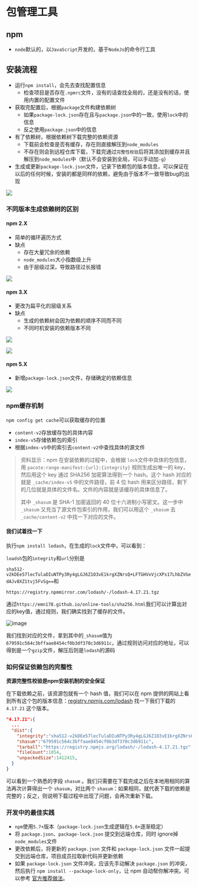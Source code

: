 # 包管理工具
## npm

- `node`默认的，以`JavaScript`开发的，基于`NodeJs`的命令行工具

## 安装流程

- 运行`npm install`，会先去查找配置信息
	- 检查项目是否存在`.npmrc`文件，没有的话查找全局的，还是没有的话，使用内置的配置文件
- 获取完配置后，根据`package`文件构建依赖树
	- 如果`package-lock.json`存在且与`package.json`中的一致，使用`lock`中的信息
	- 反之使用`package.json`中的信息
- 有了依赖树，根据依赖树下载完整的依赖资源
	- 下载前会检查是否有缓存，存在则直接解压到`node_modules`
	- 不存在则会到远程仓库下载，下载完通过`完整性校验`后将其添加到缓存并且解压到`node_modules`中（默认不会安装到全局，可以手动加`-g`）
- 生成或更新`package-lock.json`文件，记录下依赖包的版本信息，可以保证在以后的任何时候，安装的都是同样的依赖，避免由于版本不一致导致bug的出现

![](https://p6-juejin.byteimg.com/tos-cn-i-k3u1fbpfcp/c87b3d0879fc411fbbde141261c0720d~tplv-k3u1fbpfcp-watermark.awebp?)

### 不同版本生成依赖树的区别

#### npm 2.X

- 简单的循环遍历方式
- 缺点
	- 存在大量冗余的依赖
	- `node_modules`大小指数级上升
	- 由于层级过深，导致路径过长报错

![](https://p3-juejin.byteimg.com/tos-cn-i-k3u1fbpfcp/f471d3ffa3904b389fb2c9abdd384e34~tplv-k3u1fbpfcp-watermark.awebp?)

#### npm 3.X

- 更改为扁平化的层级关系
- 缺点
	- 生成的依赖树会因为依赖的顺序不同而不同
	- 不同时机安装的依赖版本不同

![](https://p3-juejin.byteimg.com/tos-cn-i-k3u1fbpfcp/c7ab9c6706b44930b4ee87fc6fbb66a6~tplv-k3u1fbpfcp-watermark.awebp?)

![](https://p9-juejin.byteimg.com/tos-cn-i-k3u1fbpfcp/97f08391827f47b991b49eaa47fa2615~tplv-k3u1fbpfcp-watermark.awebp?)

#### npm 5.X

- 新增`package-lock.json`文件，存储确定的依赖信息

![](https://p3-juejin.byteimg.com/tos-cn-i-k3u1fbpfcp/6bb617bc1b3b4e338eb2cac1b59b6e9d~tplv-k3u1fbpfcp-watermark.awebp?)

### npm缓存机制

``npm config get cache``可以获取缓存的位置

- `content-v2`存放缓存包的具体内容
- `index-v5`存储依赖包的索引
- 根据`index-v5`中的索引去`content-v2`中查找具体的源文件

> 资料显示：npm 在安装依赖的过程中，会根据 `lock`文件中具体的包信息，用 `pacote:range-manifest:{url}:{integrity}` 规则生成出唯一的 key，然后用这个 key 通过 SHA256 加密算法得到一个 hash。这个 hash 对应的就是 `_cache/index-v5` 中的文件路径，前 4 位 hash 用来区分路径，剩下的几位就是具体的文件名。文件的内容就是该缓存的具体信息了。
> 
> 其中 `_shasum` 是 SHA-1 加密返回的 40 位十六进制小写密文。这一步中 `_shasum` 又充当了源文件包索引的作用，我们可以用这个 `_shasum` 去 `_cache/content-v2` 中找一下对应的文件。
> 

#### 我们试着找一下

执行`npm install lodash`，在生成的`lock`文件中，可以看到：

`loadsh`包的`integrity`和`url`分别是

`sha512-v2kDEe57lecTulaDIuNTPy3Ry4gLGJ6Z1O3vE1krgXZNrsQ+LFTGHVxVjcXPs17LhbZVGedAJv8XZ1tvj5FvSg==`和

`https://registry.npmmirror.com/lodash/-/lodash-4.17.21.tgz`

通过`https://emn178.github.io/online-tools/sha256.html`我们可以计算出对应的key值，通过规则，我们确实找到了缓存的文件。

![image](https://cdn.jsdelivr.net/gh/Merlin218/image-storage@master/picX/image.43d5p5c8pikg.jpg)

我们找到对应的文件，拿到其中的`_shasum`值为`679591c564c3bffaae8454cf0b3df370c3d6911c`，通过规则访问对应的地址，可以得到是一个`gzip`文件，解压后则是`lodash`的源码

### 如何保证依赖包的完整性

**资源完整性校验是npm安装机制的安全保证**

在下载依赖之前，该资源包就有一个 hash 值，我们可以在 npm 提供的网站上看到所有这个包的版本信息：[registry.npmjs.com/lodash](https://registry.npmjs.com/lodash) 找一下我们下载的 `4.17.21` 这个版本。

```json
"4.17.21":{
  ...
  "dist":{
    "integrity":"sha512-v2kDEe57lecTulaDIuNTPy3Ry4gLGJ6Z1O3vE1krgXZNrsQ+LFTGHVxVjcXPs17LhbZVGedAJv8XZ1tvj5FvSg==",
    "shasum":"679591c564c3bffaae8454cf0b3df370c3d6911c",
    "tarball":"https://registry.npmjs.org/lodash/-/lodash-4.17.21.tgz",
    "fileCount":1054,
    "unpackedSize":1412415,
  }
}
```

可以看到一个熟悉的字段 `shasum` 。我们只需要在下载完成之后在本地用相同的算法再次计算得出一个 `shasum`，对比两个 `shasum`：如果相同，就代表下载的依赖是完整的；反之，则说明下载过程中出现了问题，会再次重新下载。

### 开发中的最佳实践

- `npm`使用`5.7+`版本（`package-lock.json`生成逻辑在`5.6+`逐渐稳定）
- 将 `package.json`、`package-lock.json` 提交到远端仓库，同时 ignore掉 `node_modules`文件
- 更改依赖后，将更新的 `package.json` 文件和 `package-lock.json` 文件一起提交到远端仓库，项目成员拉取新代码并更新依赖
- 如果 `package-lock.json` 文件冲突，应该先手动解决 `package.json` 的冲突，然后执行 `npm install --package-lock-only`，让 npm 自动帮你解冲突。可以参考 [官方推荐做法](https://link.juejin.cn/?target=https%3A%2F%2Fdocs.npmjs.com%2Fcli%2Fv6%2Fconfiguring-npm%2Fpackage-locks%23resolving-lockfile-conflicts "https://docs.npmjs.com/cli/v6/configuring-npm/package-locks#resolving-lockfile-conflicts")。